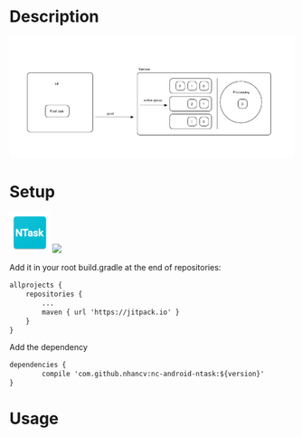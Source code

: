 # Description
![Preview](img/diagram.jpg)

# Setup
![Preview](app/src/main/res/mipmap-hdpi/ic_launcher.png)
[![](https://jitpack.io/v/nhancv/nc-android-ntask.svg)](https://jitpack.io/#nhancv/nc-android-ntask)

Add it in your root build.gradle at the end of repositories:

	allprojects {
		repositories {
			...
			maven { url 'https://jitpack.io' }
		}
	}

Add the dependency

	dependencies {
	        compile 'com.github.nhancv:nc-android-ntask:${version}'
	}

# Usage

